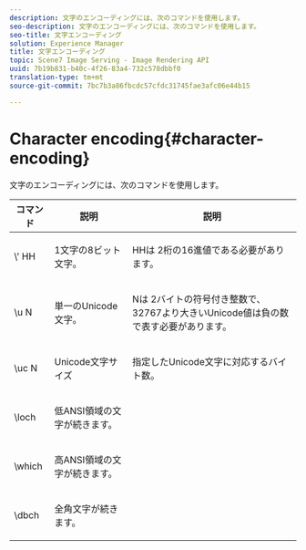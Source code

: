 ```yaml
---
description: 文字のエンコーディングには、次のコマンドを使用します。
seo-description: 文字のエンコーディングには、次のコマンドを使用します。
seo-title: 文字エンコーディング
solution: Experience Manager
title: 文字エンコーディング
topic: Scene7 Image Serving - Image Rendering API
uuid: 7b19b831-b40c-4f26-83a4-732c578dbbf0
translation-type: tm+mt
source-git-commit: 7bc7b3a86fbcdc57cfdc31745fae3afc06e44b15

---
```



# Character encoding{#character-encoding}

文字のエンコーディングには、次のコマンドを使用します。

<table id="table_EB0C1B674BEA4A37964FB4BF559E0005"> 
 <thead> 
  <tr> 
   <th class="entry"> コマンド </th> 
   <th class="entry"> 説明 </th> 
   <th class="entry"> 説明 </th> 
  </tr> 
 </thead>
 <tbody> 
  <tr> 
   <td> <span class="codeph">\'<span class="varname"> HH</span></span> </td> 
   <td> <p>1文字の8ビット文字。 </p> </td> 
   <td> <p><span class="varname"> HHは</span> 2桁の16進値である必要があります。 </p> </td> 
  </tr> 
  <tr> 
   <td> <span class="codeph">\u<span class="varname"> N</span></span> </td> 
   <td> <p>単一のUnicode文字。 </p> </td> 
   <td> <p><span class="varname"> Nは</span> 2バイトの符号付き整数で、32767より大きいUnicode値は負の数で表す必要があります。 </p> </td> 
  </tr> 
  <tr> 
   <td> <span class="codeph">\uc<span class="varname"> N</span></span> </td> 
   <td> <p>Unicode文字サイズ </p> </td> 
   <td> <p>指定したUnicode文字に対応するバイト数。 </p> </td> 
  </tr> 
  <tr> 
   <td> <span class="codeph"> \loch </span> </td> 
   <td> <p>低ANSI領域の文字が続きます。 </p> </td> 
   <td> <p> </p> </td> 
  </tr> 
  <tr> 
   <td> <span class="codeph"> \which </span> </td> 
   <td> <p>高ANSI領域の文字が続きます。 </p> </td> 
   <td> <p> </p> </td> 
  </tr> 
  <tr> 
   <td> <span class="codeph"> \dbch </span> </td> 
   <td> <p>全角文字が続きます。 </p> </td> 
   <td> <p> </p> </td> 
  </tr> 
 </tbody> 
</table>

